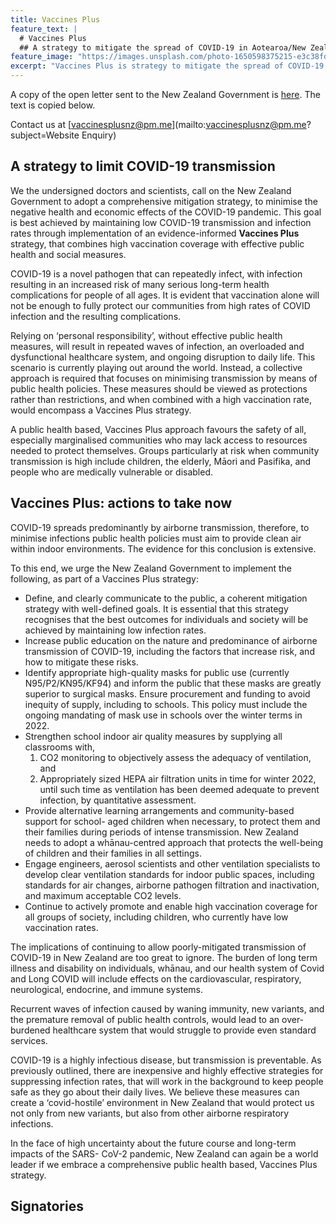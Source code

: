 ```yaml
---
title: Vaccines Plus
feature_text: |
  # Vaccines Plus
  ## A strategy to mitigate the spread of COVID-19 in Aotearoa/New Zealand
feature_image: "https://images.unsplash.com/photo-1650598375215-e3c38fd62b77"
excerpt: "Vaccines Plus is strategy to mitigate the spread of COVID-19 in Aotearoa/New Zealand that combines high vaccination coverage with effective public health and social measures"
---
```


A copy of the open letter sent to the New Zealand Government is [here](/assets/pdf/vaccines-plus-nz-open-letter-27-4-22.pdf). The text is copied below.

Contact us at [vaccinesplusnz@pm.me](mailto:vaccinesplusnz@pm.me?subject=Website Enquiry)

## A strategy to limit COVID-19 transmission

We the undersigned doctors and scientists, call on the New Zealand Government to adopt a comprehensive mitigation strategy, to minimise the negative health and economic effects of the COVID-19 pandemic. This goal is best achieved by maintaining low COVID-19 transmission and infection rates through implementation of an evidence-informed **Vaccines Plus** strategy, that combines high vaccination coverage with effective public health and social measures.

COVID-19 is a novel pathogen that can repeatedly infect, with infection resulting in an increased risk of many serious long-term health complications for people of all ages. It is evident that vaccination alone will not be enough to fully protect our communities from high rates of COVID infection and the resulting complications.

Relying on ‘personal responsibility’, without effective public health measures, will result in repeated waves of infection, an overloaded and dysfunctional healthcare system, and ongoing disruption to daily life. This scenario is currently playing out around the world. Instead, a collective approach is required that focuses on minimising transmission by means of public health policies. These measures should be viewed as protections rather than restrictions, and when combined with a high vaccination rate, would encompass a Vaccines Plus strategy.

A public health based, Vaccines Plus approach favours the safety of all, especially marginalised communities who may lack access to resources needed to protect themselves. Groups particularly at risk when community transmission is high include children, the elderly, Māori and Pasifika, and people who are medically vulnerable or disabled.

## Vaccines Plus: actions to take now

COVID-19 spreads predominantly by airborne transmission, therefore, to minimise infections public health policies must aim to provide clean air within indoor environments. The evidence for this conclusion is extensive.

To this end, we urge the New Zealand Government to implement the following, as part of a Vaccines Plus strategy:

- Define, and clearly communicate to the public, a coherent mitigation strategy with well-defined goals. It is essential that this strategy recognises that the best outcomes for individuals and society will be achieved by maintaining low infection rates.
- Increase public education on the nature and predominance of airborne transmission of COVID-19, including the factors that increase risk, and how to mitigate these risks.
- Identify appropriate high-quality masks for public use (currently N95/P2/KN95/KF94) and inform the public that these masks are greatly superior to surgical masks. Ensure procurement and funding to avoid inequity of supply, including to schools. This policy must include the ongoing mandating of mask use in schools over the winter terms in 2022.
- Strengthen school indoor air quality measures by supplying all classrooms with,
  1. CO2 monitoring to objectively assess the adequacy of ventilation, and
  2. Appropriately sized HEPA air filtration units in time for winter 2022, until such time as ventilation has been deemed adequate to prevent infection, by quantitative assessment.
- Provide alternative learning arrangements and community-based support for school- aged children when necessary, to protect them and their families during periods of intense transmission. New Zealand needs to adopt a whānau-centred approach that protects the well-being of children and their families in all settings.
- Engage engineers, aerosol scientists and other ventilation specialists to develop clear ventilation standards for indoor public spaces, including standards for air changes, airborne pathogen filtration and inactivation, and maximum acceptable CO2 levels.
- Continue to actively promote and enable high vaccination coverage for all groups of society, including children, who currently have low vaccination rates.

The implications of continuing to allow poorly-mitigated transmission of COVID-19 in New Zealand are too great to ignore. The burden of long term illness and disability on individuals, whānau, and our health system of Covid and Long COVID will include effects on the cardiovascular, respiratory, neurological, endocrine, and immune systems.

Recurrent waves of infection caused by waning immunity, new variants, and the premature removal of public health controls, would lead to an over-burdened healthcare system that would struggle to provide even standard services.

COVID-19 is a highly infectious disease, but transmission is preventable. As previously outlined, there are inexpensive and highly effective strategies for suppressing infection rates, that will work in the background to keep people safe as they go about their daily lives. We believe these measures can create a ‘covid-hostile’ environment in New Zealand that would protect us not only from new variants, but also from other airborne respiratory infections.

In the face of high uncertainty about the future course and long-term impacts of the SARS- CoV-2 pandemic, New Zealand can again be a world leader if we embrace a comprehensive public health based, Vaccines Plus strategy.

## Signatories

